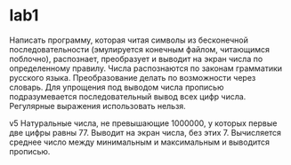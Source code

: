 # lab1
Написать программу, которая читая символы из бесконечной последовательности (эмулируется конечным файлом, читающимся поблочно), 
распознает, преобразует и выводит на экран числа по определенному правилу. Числа распознаются по законам грамматики русского языка.
Преобразование делать по возможности через словарь. Для упрощения под выводом числа прописью подразумевается последовательный вывод всех цифр числа.
Регулярные выражения использовать нельзя.

v5
Натуральные числа, не превышающие 1000000, у которых первые две цифры равны 77. Выводит на экран числа, без этих 7. 
Вычисляется среднее число между минимальным и максимальным и выводится прописью.
